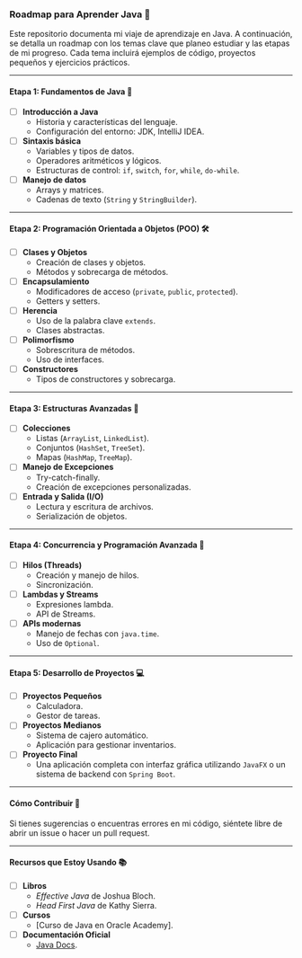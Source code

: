 ### Roadmap para Aprender Java 🚀

Este repositorio documenta mi viaje de aprendizaje en Java. A continuación, se detalla un roadmap con los temas clave que planeo estudiar y las etapas de mi progreso. Cada tema incluirá ejemplos de código, proyectos pequeños y ejercicios prácticos.

---

#### **Etapa 1: Fundamentos de Java** 🌱
- [ ] **Introducción a Java**
  - Historia y características del lenguaje.
  - Configuración del entorno: JDK, IntelliJ IDEA.
- [ ] **Sintaxis básica**
  - Variables y tipos de datos.
  - Operadores aritméticos y lógicos.
  - Estructuras de control: `if`, `switch`, `for`, `while`, `do-while`.
- [ ] **Manejo de datos**
  - Arrays y matrices.
  - Cadenas de texto (`String` y `StringBuilder`).

---

#### **Etapa 2: Programación Orientada a Objetos (POO)** 🛠️
- [ ] **Clases y Objetos**
  - Creación de clases y objetos.
  - Métodos y sobrecarga de métodos.
- [ ] **Encapsulamiento**
  - Modificadores de acceso (`private`, `public`, `protected`).
  - Getters y setters.
- [ ] **Herencia**
  - Uso de la palabra clave `extends`.
  - Clases abstractas.
- [ ] **Polimorfismo**
  - Sobrescritura de métodos.
  - Uso de interfaces.
- [ ] **Constructores**
  - Tipos de constructores y sobrecarga.

---

#### **Etapa 3: Estructuras Avanzadas** 🌟
- [ ] **Colecciones**
  - Listas (`ArrayList`, `LinkedList`).
  - Conjuntos (`HashSet`, `TreeSet`).
  - Mapas (`HashMap`, `TreeMap`).
- [ ] **Manejo de Excepciones**
  - Try-catch-finally.
  - Creación de excepciones personalizadas.
- [ ] **Entrada y Salida (I/O)**
  - Lectura y escritura de archivos.
  - Serialización de objetos.

---

#### **Etapa 4: Concurrencia y Programación Avanzada** 🚀
- [ ] **Hilos (Threads)**
  - Creación y manejo de hilos.
  - Sincronización.
- [ ] **Lambdas y Streams**
  - Expresiones lambda.
  - API de Streams.
- [ ] **APIs modernas**
  - Manejo de fechas con `java.time`.
  - Uso de `Optional`.

---

#### **Etapa 5: Desarrollo de Proyectos** 💻
- [ ] **Proyectos Pequeños**
  - Calculadora.
  - Gestor de tareas.
- [ ] **Proyectos Medianos**
  - Sistema de cajero automático.
  - Aplicación para gestionar inventarios.
- [ ] **Proyecto Final**
  - Una aplicación completa con interfaz gráfica utilizando `JavaFX` o un sistema de backend con `Spring Boot`.

---

#### **Cómo Contribuir** 🤝
Si tienes sugerencias o encuentras errores en mi código, siéntete libre de abrir un issue o hacer un pull request.

---

#### **Recursos que Estoy Usando** 📚
- [ ] **Libros**
  - *Effective Java* de Joshua Bloch.
  - *Head First Java* de Kathy Sierra.
- [ ] **Cursos**
  - [Curso de Java en Oracle Academy].
- [ ] **Documentación Oficial**
  - [Java Docs](https://docs.oracle.com/en/java/).


